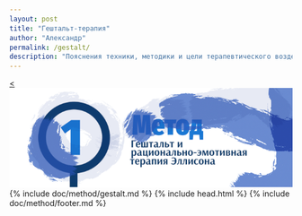 ```yaml
---
layout: post
title: "Гештальт-терапия"
author: "Александр"
permalink: /gestalt/
description: "Пояснения техники, методики и цели терапевтического воздействия гештальт-терапии"
---
```

<a href="/method/"><![Гештальт](/_img/11-1.png)</a>
{% include doc/method/gestalt.md %}
{% include head.html %}
{% include doc/method/footer.md %}
